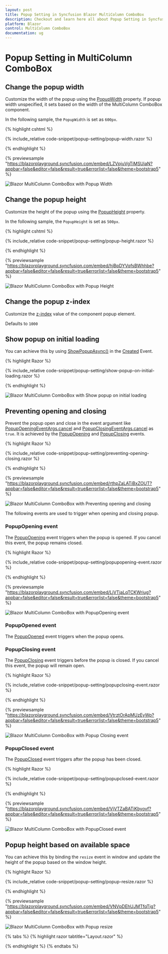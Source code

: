 ```yaml
---
layout: post
title: Popup Setting in Syncfusion Blazor MultiColumn ComboBox
description: Checkout and learn here all about Popup Setting in Syncfusion Blazor MultiColumn ComboBox component and much more.
platform: Blazor
control: MultiColumn ComboBox
documentation: ug
---
```


# Popup Setting in MultiColumn ComboBox

## Change the popup width

Customize the width of the popup using the [PopupWidth](https://help.syncfusion.com/cr/blazor/Syncfusion.Blazor.MultiColumnComboBox.SfMultiColumnComboBox-2.html#Syncfusion_Blazor_MultiColumnComboBox_SfMultiColumnComboBox_2_PopupWidth) property. If popup width unspecified, it sets based on the width of the MultiColumn ComboBox component.

In the following sample, the `PopupWidth` is set as `600px`.

{% highlight cshtml %}

{% include_relative code-snippet/popup-setting/popup-width.razor %}

{% endhighlight %}

{% previewsample "https://blazorplayground.syncfusion.com/embed/LZVpjuVgTiMSUiaN?appbar=false&editor=false&result=true&errorlist=false&theme=bootstrap5" %}

![Blazor MultiColumn ComboBox with Popup Width](./images/popup-setting/blazor_multicolumn_combobox_popup_width.gif)

## Change the popup height

Customize the height of the popup using the [PopupHeight](https://help.syncfusion.com/cr/blazor/Syncfusion.Blazor.MultiColumnComboBox.SfMultiColumnComboBox-2.html#Syncfusion_Blazor_MultiColumnComboBox_SfMultiColumnComboBox_2_PopupHeight) property.

In the following sample, the `PopupHeight` is set as `500px`.

{% highlight cshtml %}

{% include_relative code-snippet/popup-setting/popup-height.razor %}

{% endhighlight %}

{% previewsample "https://blazorplayground.syncfusion.com/embed/hjBpDYVqfsBWhhbe?appbar=false&editor=false&result=true&errorlist=false&theme=bootstrap5" %}

![Blazor MultiColumn ComboBox with Popup Height](./images/popup-setting/blazor_multicolumn_combobox_popup_height.gif)

## Change the popup z-index

Customize the [z-index](https://help.syncfusion.com/cr/blazor/Syncfusion.Blazor.MultiColumnComboBox.SfMultiColumnComboBox-2.html#Syncfusion_Blazor_MultiColumnComboBox_SfMultiColumnComboBox_2_ZIndex) value of the component popup element.

Defaults to `1000`

## Show popup on initial loading

You can achieve this by using [ShowPopupAsync()](https://help.syncfusion.com/cr/blazor/Syncfusion.Blazor.MultiColumnComboBox.SfMultiColumnComboBox-2.html#Syncfusion_Blazor_MultiColumnComboBox_SfMultiColumnComboBox_2_ShowPopupAsync) in the [Created](https://help.syncfusion.com/cr/blazor/Syncfusion.Blazor.DropDowns.ComboBoxEvents-2.html#Syncfusion_Blazor_DropDowns_ComboBoxEvents_2_Created) Event.

{% highlight Razor %}

{% include_relative code-snippet/popup-setting/show-popup-on-initial-loading.razor %}

{% endhighlight %}

![Blazor MultiColumn ComboBox with Show popup on initial loading](./images/popup-setting/blazor_multicolumn_combobox_show-popup-on-initial-loading.gif)

## Preventing opening and closing

Prevent the popup open and close in the event argument like [PopupOpeningEventArgs.cancel](https://help.syncfusion.com/cr/blazor/Syncfusion.Blazor.MultiColumnComboBox.PopupOpeningEventArgs.html#Syncfusion_Blazor_MultiColumnComboBox_PopupOpeningEventArgs_Cancel) and [PopupClosingEventArgs.cancel](https://help.syncfusion.com/cr/blazor/Syncfusion.Blazor.MultiColumnComboBox.PopupClosingEventArgs.html#Syncfusion_Blazor_MultiColumnComboBox_PopupClosingEventArgs_Cancel) as `true`. It is achieved by the [PopupOpening](https://help.syncfusion.com/cr/blazor/Syncfusion.Blazor.MultiColumnComboBox.SfMultiColumnComboBox-2.html#Syncfusion_Blazor_MultiColumnComboBox_SfMultiColumnComboBox_2_PopupOpening) and [PopupClosing](https://help.syncfusion.com/cr/blazor/Syncfusion.Blazor.MultiColumnComboBox.SfMultiColumnComboBox-2.html#Syncfusion_Blazor_MultiColumnComboBox_SfMultiColumnComboBox_2_PopupClosing) events. 

{% highlight Razor %}

{% include_relative code-snippet/popup-setting/preventing-opening-closing.razor %}

{% endhighlight %}

{% previewsample "https://blazorplayground.syncfusion.com/embed/rthpZaLATiBxZOUT?appbar=false&editor=false&result=true&errorlist=false&theme=bootstrap5" %}

![Blazor MultiColumn ComboBox with Preventing opening and closing](./images/popup-setting/blazor_multicolumn_combobox_preventing_opening_closing.gif)

The following events are used to trigger when opening and closing popup.

### PopupOpening event

The [PopupOpening](https://help.syncfusion.com/cr/blazor/Syncfusion.Blazor.MultiColumnComboBox.SfMultiColumnComboBox-2.html#Syncfusion_Blazor_MultiColumnComboBox_SfMultiColumnComboBox_2_PopupOpening) event triggers when the popup is opened. If you cancel this event, the popup remains closed.

{% highlight Razor %}

{% include_relative code-snippet/popup-setting/popupopening-event.razor %}

{% endhighlight %}

{% previewsample "https://blazorplayground.syncfusion.com/embed/LjVTjaLqTCKWriug?appbar=false&editor=false&result=true&errorlist=false&theme=bootstrap5" %}

![Blazor MultiColumn ComboBox with PopupOpening event](./images/popup-setting/blazor_multicolumn_combobox_popupopening_event.gif)

### PopupOpened event

The [PopupOpened](https://help.syncfusion.com/cr/blazor/Syncfusion.Blazor.MultiColumnComboBox.SfMultiColumnComboBox-2.html#Syncfusion_Blazor_MultiColumnComboBox_SfMultiColumnComboBox_2_PopupOpened) event triggers when the popup opens.

### PopupClosing event

The [PopupClosing](https://help.syncfusion.com/cr/blazor/Syncfusion.Blazor.MultiColumnComboBox.SfMultiColumnComboBox-2.html#Syncfusion_Blazor_MultiColumnComboBox_SfMultiColumnComboBox_2_PopupClosing) event triggers before the popup is closed. If you cancel this event, the popup will remain open.

{% highlight Razor %}

{% include_relative code-snippet/popup-setting/popupclosing-event.razor %}

{% endhighlight %}

{% previewsample "https://blazorplayground.syncfusion.com/embed/VtrztOrApMUzEyWp?appbar=false&editor=false&result=true&errorlist=false&theme=bootstrap5" %}

![Blazor MultiColumn ComboBox with Popup Closing event](./images/popup-setting/blazor_multicolumn_combobox_popupclosing_event.gif)

### PopupClosed event

The [PopupClosed](https://help.syncfusion.com/cr/blazor/Syncfusion.Blazor.MultiColumnComboBox.SfMultiColumnComboBox-2.html#Syncfusion_Blazor_MultiColumnComboBox_SfMultiColumnComboBox_2_PopupClosed) event triggers after the popup has been closed.

{% highlight Razor %}

{% include_relative code-snippet/popup-setting/popupclosed-event.razor %}

{% endhighlight %}

{% previewsample "https://blazorplayground.syncfusion.com/embed/VjVTZaBATiKbyovf?appbar=false&editor=false&result=true&errorlist=false&theme=bootstrap5" %}

![Blazor MultiColumn ComboBox with PopupClosed event](./images/popup-setting/blazor_multicolumn_combobox_popupclosed_event.gif)

## Popup height based on available space

You can achieve this by binding the `resize` event in window and update the height of the popup based on the window height.

{% highlight Razor %}

{% include_relative code-snippet/popup-setting/popup-resize.razor %}

{% endhighlight %}

{% previewsample "https://blazorplayground.syncfusion.com/embed/VNVpDEhUJMTfqTjg?appbar=false&editor=false&result=true&errorlist=false&theme=bootstrap5" %}

![Blazor MultiColumn ComboBox with Popup resize](./images/popup-setting/blazor_multicolumn_combobox_popup_resize.gif)

{% tabs %}
{% highlight razor tabtitle="Layout.razor" %}

<script>
    window.addEventListener("resize", function (e) {
        var wrapper = document.getElementById("multicolumncombobox").parentElement;
        var popupEle = document.getElementById("multicolumncombobox_popup");
        var topVal = wrapper.getBoundingClientRect().top;
        window.innerHeight - topVal;
        if (popupEle) {
            popupEle.style.maxHeight = (window.innerHeight - topVal-50) + "px";
            popupEle.style.height = (window.innerHeight - topVal-50) + "px";
            
        }
    })
</script>

{% endhighlight %}
{% endtabs %}
